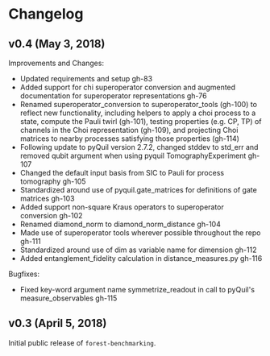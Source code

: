 Changelog
=========

v0.4 (May 3, 2018)
------------------
Improvements and Changes:
- Updated requirements and setup gh-83
- Added support for chi superoperator conversion and augmented documentation for superoperator representations gh-76
- Renamed superoperator_conversion to superoperator_tools (gh-100) to reflect new functionality, including helpers to apply a choi process to a state, compute the Pauli twirl (gh-101), testing properties (e.g. CP, TP) of channels in the Choi representation (gh-109), and projecting Choi matrices to nearby processes satisfying those properties (gh-114)
- Following update to pyQuil version 2.7.2, changed stddev to std_err and removed qubit argument when using pyquil TomographyExperiment gh-107
- Changed the default input basis from SIC to Pauli for process tomography gh-105
- Standardized around use of pyquil.gate_matrices for definitions of gate matrices gh-103
- Added support non-square Kraus operators to superoperator conversion gh-102
- Renamed diamond_norm to diamond_norm_distance gh-104
- Made use of superoperator tools wherever possible throughout the repo gh-111
- Standardized around use of dim as variable name for dimension gh-112
- Added entanglement_fidelity calculation in distance_measures.py gh-116

Bugfixes:
- Fixed key-word argument name symmetrize_readout in call to pyQuil's measure_observables gh-115

v0.3 (April 5, 2018)
--------------------

Initial public release of `forest-benchmarking`.